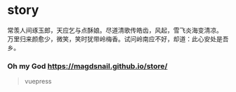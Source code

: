 # story
常羡人间琢玉郎，天应乞与点酥娘。尽道清歌传皓齿，风起，雪飞炎海变清凉。  
万里归来颜愈少，微笑，笑时犹带岭梅香。试问岭南应不好，却道：此心安处是吾乡。

### Oh my God  https://magdsnail.github.io/store/

> vuepress
